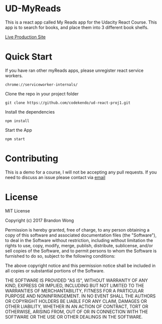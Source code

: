 # UD-MyReads
This is a react app called My Reads app for the Udacity React Course.
This app is to search for books, and place them into 3 different book shelfs.

[Live Production Site](https://warm-ocean-79919.herokuapp.com/)

# Quick Start

If you have ran other myReads apps, please unregister react service workers.

```
chrome://serviceworker-internals/
````

Clone the repo in your project folder

```
git clone https://github.com/codekendo/ud-react-proj1.git
```

Install the dependencies

```
npm install
```

Start the App

```
npm start
```

# Contributing

This is a demo for a course, I will not be accepting any pull requests.
If you need to discuss an issue please contact via [email](brandonwong@fastmail.com)

# License
MIT License

Copyright (c) 2017 Brandon Wong

Permission is hereby granted, free of charge, to any person obtaining a copy
of this software and associated documentation files (the "Software"), to deal
in the Software without restriction, including without limitation the rights
to use, copy, modify, merge, publish, distribute, sublicense, and/or sell
copies of the Software, and to permit persons to whom the Software is
furnished to do so, subject to the following conditions:

The above copyright notice and this permission notice shall be included in all
copies or substantial portions of the Software.

THE SOFTWARE IS PROVIDED "AS IS", WITHOUT WARRANTY OF ANY KIND, EXPRESS OR
IMPLIED, INCLUDING BUT NOT LIMITED TO THE WARRANTIES OF MERCHANTABILITY,
FITNESS FOR A PARTICULAR PURPOSE AND NONINFRINGEMENT. IN NO EVENT SHALL THE
AUTHORS OR COPYRIGHT HOLDERS BE LIABLE FOR ANY CLAIM, DAMAGES OR OTHER
LIABILITY, WHETHER IN AN ACTION OF CONTRACT, TORT OR OTHERWISE, ARISING FROM,
OUT OF OR IN CONNECTION WITH THE SOFTWARE OR THE USE OR OTHER DEALINGS IN THE
SOFTWARE.

